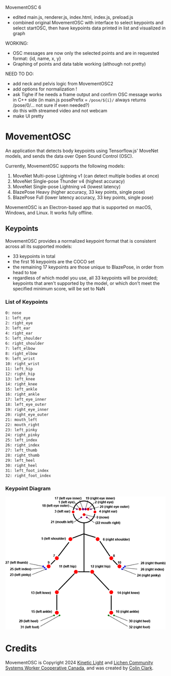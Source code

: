 MovementOSC 6 
- edited main.js, renderer.js, index.html, index.js, preload.js 
- combined original MovementOSC with interface to select keypoints and select startOSC, then have keypoints data printed in list and visualized in graph 

WORKING: 
- OSC messages are now only the selected points and are in requested format: {id, name, x, y}
- Graphing of points and data table working (although not pretty)

NEED TO DO:  
- add neck and pelvis logic from MovementOSC2
- add options for normalization !  
- ask Tighe if he needs a frame output and confirm OSC message works in C++ side (in main.js posePrefix = `/pose/${i}/` always returns /pose/0/... not sure if even needed?)
- do this with streamed video and not webcam
- make UI pretty 





# MovementOSC
An application that detects body keypoints using Tensorflow.js' MoveNet models, and sends the data over Open Sound Control (OSC).

Currently, MovementOSC supports the following models:
1. MoveNet Multi-pose Lightning v1 (can detect multiple bodies at once)
2. MoveNet Single-pose Thunder v4 (highest accuracy)
3. MoveNet Single-pose Lightning v4 (lowest latency)
4. BlazePose Heavy (higher accuracy, 33 key points, single pose)
5. BlazePose Full (lower latency accuracy, 33 key points, single pose)

MovementOSC is an Electron-based app that is supported on macOS, Windows, and Linux. It works fully offline.

## Keypoints

MovementOSC provides a normalized keypoint format that is consistent across all its supported models:

* 33 keypoints in total
* the first 16 keypoints are the COCO set
* the remaining 17 keypoints are those unique to BlazePose, in order from head to toe
* regardless of which model you use, all 33 keypoints will be provided; keypoints that aren't supported by the model, or which don't meet the specified minimum score, will be set to NaN

### List of Keypoints

```
0: nose
1: left_eye
2: right_eye
3: left_ear
4: right_ear
5: left_shoulder
6: right_shoulder
7: left_elbow
8: right_elbow
9: left_wrist
10: right_wrist
11: left_hip
12: right_hip
13: left_knee
14: right_knee
15: left_ankle
16: right_ankle
17: left_eye_inner
18: left_eye_outer
19: right_eye_inner
20: right_eye_outer
21: mouth_left
22: mouth_right
23: left_pinky
24: right_pinky
25: left_index
26: right_index
27: left_thumb
28: right_thumb
29: left_heel
30: right_heel
31: left_foot_index
32: right_foot_index
```

### Keypoint Diagram

![Image showing the location of each keypoint on a stick figure](docs/images/keypoints_stick_figure.png)


# Credits
MovementOSC is Copyright 2024 [Kinetic Light](https://kineticlight.org) and [Lichen Community Systems Worker Cooperative Canada](https://lichen.coop), and was created by [Colin Clark](https://colinclark.org).

